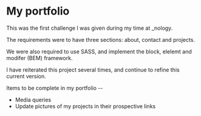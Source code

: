 # My portfolio

This was the first challenge I was given during my time at _nology.

The requirements were to have three sections: about, contact and projects. 

We were also required to use SASS, and implement the block, elelemt and modifer (BEM) framework.

I have reiterated this project several times, and continue to refine this current version.

Items to be complete in my portfolio --
+ Media queries
+ Update pictures of my projects in their prospective links
